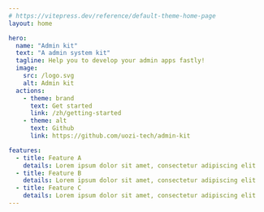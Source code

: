 ```yaml
---
# https://vitepress.dev/reference/default-theme-home-page
layout: home

hero:
  name: "Admin kit"
  text: "A admin system kit"
  tagline: Help you to develop your admin apps fastly!
  image:
    src: /logo.svg
    alt: Admin kit
  actions:
    - theme: brand
      text: Get started
      link: /zh/getting-started
    - theme: alt
      text: Github
      link: https://github.com/uozi-tech/admin-kit

features:
  - title: Feature A
    details: Lorem ipsum dolor sit amet, consectetur adipiscing elit
  - title: Feature B
    details: Lorem ipsum dolor sit amet, consectetur adipiscing elit
  - title: Feature C
    details: Lorem ipsum dolor sit amet, consectetur adipiscing elit
---
```


